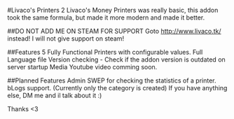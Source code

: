 #Livaco's Printers 2
Livaco's Money Printers was really basic, this addon took the same formula, but made it more modern and made it better. 

﻿##DO NOT ADD ME ON STEAM FOR SUPPORT
Goto http://www.livaco.tk/ instead! I will not give support on steam!

##Features
5 Fully Functional Printers with configurable values.
Full Language file
Version checking - Check if the addon version is outdated on server startup
﻿Media
Youtube video comming soon.

##Planned Features
Admin SWEP for checking the statistics of a printer.
bLogs support. (Currently only the category is created)
If you have anything else, DM me and il talk about it :)

Thanks <3